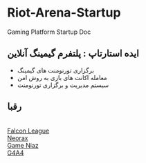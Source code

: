# Riot-Arena-Startup

Gaming Platform Startup Doc

## ایده استارتاپ : پلتفرم گیمینگ آنلاین

- برگزاری تورنومنت های گیمینگ
- معامله اکانت های بازی به روش امن
- سیستم مدیریت و برگزاری تورنومنت

## رقبا

<p>
    <br />
    <a href="https://flc.gg/">Falcon League</a>
    <br />
    <a href="https://neorax.com/">Neorax</a>
    <br />
    <a href="https://gameniaz.ir/">Game Niaz</a>
    <br />
    <a href="https://g4a4.com/">G4A4</a>
</p>
